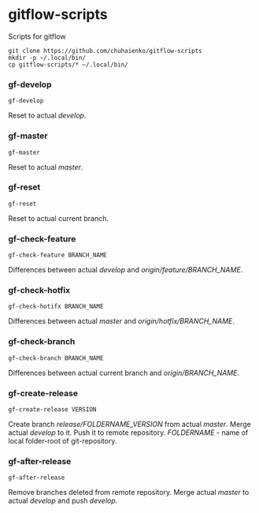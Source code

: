 # gitflow-scripts
Scripts for gitflow

``` Installation for linux
git clone https://github.com/chuhaienko/gitflow-scripts
mkdir -p ~/.local/bin/
cp gitflow-scripts/* ~/.local/bin/
```

### gf-develop
```
gf-develop
```

Reset to actual *develop*.


### gf-master
```
gf-master
```

Reset to actual *master*.


### gf-reset
```
gf-reset
```

Reset to actual current branch.


### gf-check-feature
```
gf-check-feature BRANCH_NAME
```

Differences between actual *develop* and *origin/feature/BRANCH_NAME*.


### gf-check-hotfix
```
gf-check-hotifx BRANCH_NAME
```

Differences between actual *master* and *origin/hotfix/BRANCH_NAME*.


### gf-check-branch
```
gf-check-branch BRANCH_NAME
```

Differences between actual current branch and *origin/BRANCH_NAME*.


### gf-create-release
```
gf-create-release VERSION
```

Create branch *release/FOLDERNAME_VERSION* from actual *master*.
Merge actual *develop* to it.
Push it to remote repository.
*FOLDERNAME* - name of local folder-root of git-repository. 


### gf-after-release
```
gf-after-release
```

Remove branches deleted from remote repository.
Merge actual *master* to actual *develop* and push *develop*.
